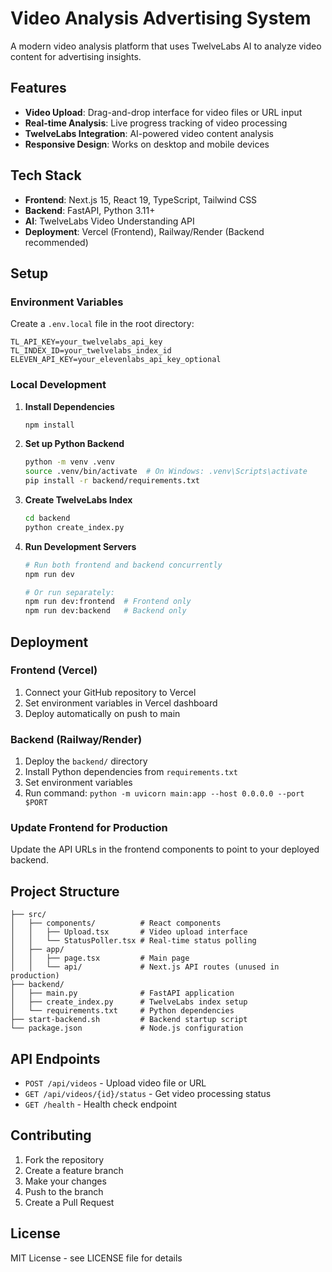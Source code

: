# Video Analysis Advertising System

A modern video analysis platform that uses TwelveLabs AI to analyze video content for advertising insights.

## Features

- **Video Upload**: Drag-and-drop interface for video files or URL input
- **Real-time Analysis**: Live progress tracking of video processing
- **TwelveLabs Integration**: AI-powered video content analysis
- **Responsive Design**: Works on desktop and mobile devices

## Tech Stack

- **Frontend**: Next.js 15, React 19, TypeScript, Tailwind CSS
- **Backend**: FastAPI, Python 3.11+
- **AI**: TwelveLabs Video Understanding API
- **Deployment**: Vercel (Frontend), Railway/Render (Backend recommended)

## Setup

### Environment Variables

Create a `.env.local` file in the root directory:

```env
TL_API_KEY=your_twelvelabs_api_key
TL_INDEX_ID=your_twelvelabs_index_id
ELEVEN_API_KEY=your_elevenlabs_api_key_optional
```

### Local Development

1. **Install Dependencies**
   ```bash
   npm install
   ```

2. **Set up Python Backend**
   ```bash
   python -m venv .venv
   source .venv/bin/activate  # On Windows: .venv\Scripts\activate
   pip install -r backend/requirements.txt
   ```

3. **Create TwelveLabs Index**
   ```bash
   cd backend
   python create_index.py
   ```

4. **Run Development Servers**
   ```bash
   # Run both frontend and backend concurrently
   npm run dev

   # Or run separately:
   npm run dev:frontend  # Frontend only
   npm run dev:backend   # Backend only
   ```

## Deployment

### Frontend (Vercel)

1. Connect your GitHub repository to Vercel
2. Set environment variables in Vercel dashboard
3. Deploy automatically on push to main

### Backend (Railway/Render)

1. Deploy the `backend/` directory
2. Install Python dependencies from `requirements.txt`
3. Set environment variables
4. Run command: `python -m uvicorn main:app --host 0.0.0.0 --port $PORT`

### Update Frontend for Production

Update the API URLs in the frontend components to point to your deployed backend.

## Project Structure

```
├── src/
│   ├── components/          # React components
│   │   ├── Upload.tsx       # Video upload interface
│   │   └── StatusPoller.tsx # Real-time status polling
│   ├── app/
│   │   ├── page.tsx         # Main page
│   │   └── api/             # Next.js API routes (unused in production)
├── backend/
│   ├── main.py              # FastAPI application
│   ├── create_index.py      # TwelveLabs index setup
│   └── requirements.txt     # Python dependencies
├── start-backend.sh         # Backend startup script
└── package.json             # Node.js configuration
```

## API Endpoints

- `POST /api/videos` - Upload video file or URL
- `GET /api/videos/{id}/status` - Get video processing status
- `GET /health` - Health check endpoint

## Contributing

1. Fork the repository
2. Create a feature branch
3. Make your changes
4. Push to the branch
5. Create a Pull Request

## License

MIT License - see LICENSE file for details
